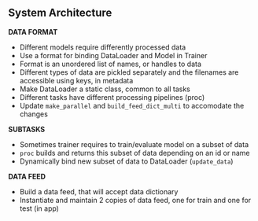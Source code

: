 
## System Architecture

**DATA FORMAT**

- Different models require differently processed data
- Use a format for binding DataLoader and Model in Trainer
- Format is an unordered list of names, or handles to data
- Different types of data are pickled separately and the filenames are accessible using keys, in metadata
- Make DataLoader a static class, common to all tasks
- Different tasks have different processing pipelines (proc)
- Update `make_parallel` and `build_feed_dict_multi` to accomodate the changes

**SUBTASKS**

- Sometimes trainer requires to train/evaluate model on a subset of data
- `proc` builds and returns this subset of data depending on an id or name
- Dynamically bind new subset of data to DataLoader (`update_data`)

**DATA FEED**

- Build a data feed, that will accept data dictionary
- Instantiate and maintain 2 copies of data feed, one for train and one for test (in app)

